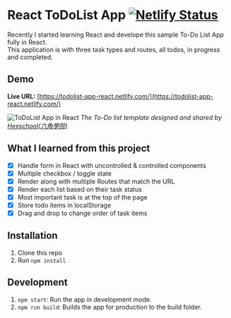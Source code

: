 # React ToDoList App [![Netlify Status](https://api.netlify.com/api/v1/badges/0d28692f-98f6-4f2a-803a-097fd55bcaa8/deploy-status)](https://app.netlify.com/sites/todolist-app-react/deploys)

Recently I started learning React and develope this sample To-Do List App fully in React.<br>
This application is with three task types and routes, all todos, in progress and completed.

## Demo

**Live URL:** [https://todolist-app-react.netlify.com/](https://todolist-app-react.netlify.com/)

![ToDoList App in React](https://res.cloudinary.com/pamcy/image/upload/v1563524071/coding/react-todolist.png)
_The To-Do list template designed and shared by [Hexschool(六角學院)](https://hexschool.github.io/THE_F2E_Design/todolist/)_

## What I learned from this project

- [x] Handle form in React with uncontrolled & controlled components
- [x] Multiple checkbox / toggle state
- [x] Render along with multiple Routes that match the URL
- [x] Render each list based on their task status
- [x] Most important task is at the top of the page
- [x] Store todo items in localStorage
- [x] Drag and drop to change order of task items

## Installation

1. Clone this repo
2. Run `npm install`

## Development

1. `npm start`: Run the app in development mode.
2. `npm run build`: Builds the app for production to the build folder.
